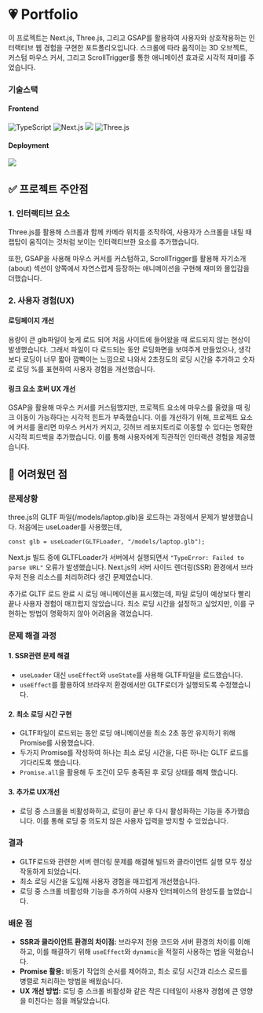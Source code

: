 # 💗 Portfolio

이 프로젝트는 Next.js, Three.js, 그리고 GSAP를 활용하여 사용자와 상호작용하는 인터랙티브 웹 경험을 구현한 포트폴리오입니다. 스크롤에 따라 움직이는 3D 오브젝트, 커스텀 마우스 커서, 그리고 ScrollTrigger를 통한 애니메이션 효과로 시각적 재미를 주었습니다.

### 기술스택

#### Frontend

<img src="https://img.shields.io/badge/TypeScript-007ACC?style=for-the-badge&logo=typescript&logoColor=white" alt="TypeScript" />
<img src="https://img.shields.io/badge/Next.js-000000?style=for-the-badge&logo=nextdotjs&logoColor=white" alt="Next.js" />
<img src="https://img.shields.io/badge/Tailwind CSS-06B6D4?style=for-the-badge&logo=Tailwind CSS&logoColor=white"/>

<img src="https://img.shields.io/badge/Three.js-000000?style=for-the-badge&logo=three.js&logoColor=white" alt="Three.js" />

#### Deployment

<img src="https://img.shields.io/badge/Vercel-000000?style=for-the-badge&logo=Vercel&logoColor=white"/>

## ✅ 프로젝트 주안점

### 1. 인터랙티브 요소

Three.js를 활용해 스크롤과 함께 카메라 위치를 조작하여, 사용자가 스크롤을 내릴 때 랩탑이 움직이는 것처럼 보이는 인터랙티브한 요소를 추가했습니다.

또한, GSAP을 사용해 마우스 커서를 커스텀하고, ScrollTrigger를 활용해 자기소개(about) 섹션이 양쪽에서 자연스럽게 등장하는 애니메이션을 구현해 재미와 몰입감을 더했습니다.

### 2. 사용자 경험(UX)

#### 로딩페이지 개선

용량이 큰 glb파일이 늦게 로드 되어 처음 사이트에 들어왔을 때 로드되지 않는 현상이 발생했습니다. 그래서 파일이 다 로드되는 동안 로딩화면을 보여주게 만들었으나, 생각보다 로딩이 너무 짧아 깜빡이는 느낌으로 나와서 2초정도의 로딩 시간을 추가하고 숫자로 로딩 %를 표현하여 사용자 경험을 개선했습니다.

#### 링크 요소 호버 UX 개선

GSAP을 활용해 마우스 커서를 커스텀했지만, 프로젝트 요소에 마우스를 올렸을 때 링크 이동이 가능하다는 시각적 힌트가 부족했습니다. 이를 개선하기 위해, 프로젝트 요소에 커서를 올리면 마우스 커서가 커지고, 깃허브 레포지토리로 이동할 수 있다는 명확한 시각적 피드백을 추가했습니다. 이를 통해 사용자에게 직관적인 인터랙션 경험을 제공했습니다.

## 🥹 어려웠던 점

### 문제상황

three.js의 GLTF 파일(/models/laptop.glb)을 로드하는 과정에서 문제가 발생했습니다. 처음에는 useLoader를 사용했는데,

```
const glb = useLoader(GLTFLoader, "/models/laptop.glb");
```

Next.js 빌드 중에 GLTFLoader가 서버에서 실행되면서 `"TypeError: Failed to parse URL"` 오류가 발생했습니다. Next.js의 서버 사이드 렌더링(SSR) 환경에서 브라우저 전용 리소스를 처리하려다 생긴 문제였습니다.

추가로 GLTF 로드 완료 시 로딩 애니메이션을 표시했는데, 파일 로딩이 예상보다 빨리 끝나 사용자 경험이 매끄럽지 않았습니다. 최소 로딩 시간을 설정하고 싶었지만, 이를 구현하는 방법이 명확하지 않아 어려움을 겪었습니다.

### 문제 해결 과정

#### 1. SSR관련 문제 해결

- `useLoader` 대신 `useEffect`와 `useState`를 사용해 GLTF파일을 로드했습니다.
- `useEffect`를 활용하여 브라우저 환경에서만 GLTF로더가 실행되도록 수정했습니다.

#### 2. 최소 로딩 시간 구현

- GLTF파일이 로드되는 동안 로딩 애니메이션을 최소 2초 동안 유지하기 위해 Promise를 사용했습니다.
- 두가지 Promise를 작성하여 하나는 최소 로딩 시간을, 다른 하나는 GLTF 로드를 기다리도록 했습니다.
- `Promise.all`을 활용해 두 조건이 모두 충족된 후 로딩 상태를 해제 했습니다.

#### 3. 추가로 UX개선

- 로딩 중 스크롤을 비활성화하고, 로딩이 끝난 후 다시 활성화하는 기능을 추가했습니다. 이를 통해 로딩 중 의도치 않은 사용자 입력을 방지할 수 있었습니다.

### 결과

- GLTF로드와 관련한 서버 렌더링 문제를 해결해 빌드와 클라이언트 실행 모두 정상 작동하게 되었습니다.
- 최소 로딩 시간을 도입해 사용자 경험을 매끄럽게 개선했습니다.
- 로딩 중 스크롤 비활성화 기능을 추가하여 사용자 인터페이스의 완성도를 높였습니다.

### 배운 점

- **SSR과 클라이언트 환경의 차이점:** 브라우저 전용 코드와 서버 환경의 차이를 이해하고, 이를 해결하기 위해 `useEffect`와 `dynamic`을 적절히 사용하는 법을 익혔습니다.
- **Promise 활용:** 비동기 작업의 순서를 제어하고, 최소 로딩 시간과 리소스 로드를 병렬로 처리하는 방법을 배웠습니다.
- **UX 개선 방법:** 로딩 중 스크롤 비활성화 같은 작은 디테일이 사용자 경험에 큰 영향을 미친다는 점을 깨달았습니다.

